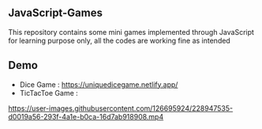 ## JavaScript-Games
This repository contains some mini games implemented through JavaScript for learning purpose only, all the codes are working fine as intended

## Demo
* Dice Game : https://uniquedicegame.netlify.app/
* TicTacToe Game :


https://user-images.githubusercontent.com/126695924/228947535-d0019a56-293f-4a1e-b0ca-16d7ab918908.mp4

